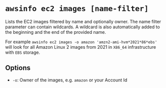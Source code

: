 # `awsinfo ec2 images [name-filter]`

Lists the EC2 images filtered by name and optionally owner.
The name filter parameter can contain wildcards. A wildcard is also automatically added to the beginning and the end of the provided name.

For example `awsinfo ec2 images -o amazon 'amzn2-ami-hvm*2021*86*ebs'` will look for all Amazon Linux 2 images from 2021 in `X86_64` infrastructure with `EBS` storage.

## Options

* `-o`: Owner of the images, e.g. `amazon` or your Account Id
